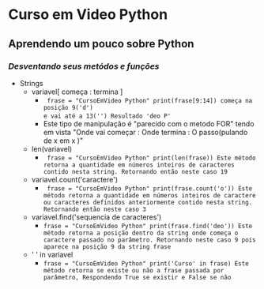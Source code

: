 # Curso em Video Python
## Aprendendo um pouco sobre **Python**   
### *Desventando seus metódos e funções*  
- Strings
    - variavel[ começa : termina ]
        - ` frase = "CursoEmVideo Python" print(frase[9:14]) começa na posição 9('d')`<br>`e vai até a 13('') Resultado 'deo P' ` 
        - Este tipo de manipulação é "parecido com o metodo FOR" tendo em vista "Onde vai começar : Onde termina : O passo(pulando de x em x )"
    - len(variavel)
        - ` frase = "CursoEmVideo Python" print(len(frase)) Este método retorna a quantidade em números inteiros de caracteres contido nesta string. Retornando então neste caso 19` 
    - variavel.count('caractere') 
        - ` frase = "CursoEmVideo Python" print(frase.count('o')) Este método retorna a quantidade em números inteiros de caractere ou caracteres definidos anteriormente contido nesta string. Retornando então neste caso 3` 
    - variavel.find('sequencia de caracteres')
        - ` frase = "CursoEmVideo Python" print(frase.find('deo')) Este método retorna a posição dentro da string onde começa o caractere passado no parâmetro. Retornando neste caso 9 pois aparece na posição 9 da string frase ` 
    - ' ' in variavel 
        - ` frase = "CursoEmVideo Python" print('Curso' in frase) Este método retorna se existe ou não a frase passada por parâmetro, Respondendo True se existir e False se não ` 
